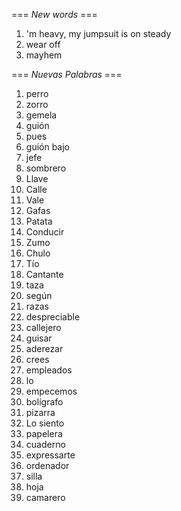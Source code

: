=== *New words* ===

1. 'm heavy, my jumpsuit is on steady
2. wear off
3. mayhem

=== *Nuevas Palabras* ===

1. perro
2. zorro
3. gemela
4. guión
5. pues
6. guión bajo
7. jefe
8. sombrero
9. Llave
10. Calle
11. Vale
12. Gafas
13. Patata
14. Conducir
15. Zumo
16. Chulo
17. Tío
18. Cantante
19. taza
20. según
21. razas
22. despreciable
23. callejero
24. guisar
25. aderezar
26. crees  
27. empleados
28. lo
29. empecemos
30. bolígrafo
31. pizarra
32. Lo siento
33. papelera
34. cuaderno
35. expressarte
36. ordenador
37. silla
38. hoja
39. camarero
